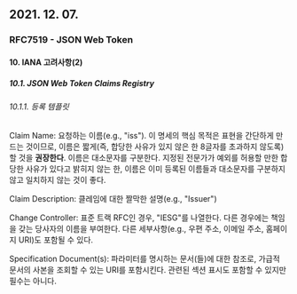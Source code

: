 ## 2021. 12. 07.

### RFC7519 - JSON Web Token

#### 10. IANA 고려사항(2)

##### 10.1. JSON Web Token Claims Registry

###### 10.1.1. 등록 템플릿

Claim Name:
	요청하는 이름(e.g., "iss"). 이 명세의 핵심 목적은 표현을 간단하게 만드는 것이므로, 이름은 짧게(즉, 합당한 사유가 있지 않은 한 8글자를 초과하지 않도록) 할 것을 **권장한다**. 이름은 대소문자를 구분한다. 지정된 전문가가 예외를 허용할 만한 합당한 사유가 있다고 밝히지 않는 한, 이름은 이미 등록된 이름들과 대소문자를 구분하지 않고 일치하지 않는 것이 좋다.

Claim Description:
	클레임에 대한 짤막한 설명(e.g., "Issuer")

Change Controller:
	표준 트랙 RFC인 경우, "IESG"를 나열한다. 다른 경우에는 책임을 갖는 당사자의 이름을 부여한다. 다른 세부사항(e.g., 우편 주소, 이메일 주소, 홈페이지 URI)도 포함될 수 있다.

Specification Document(s):
	파라미터를 명시하는 문서(들)에 대한 참조로, 가급적 문서의 사본을 조회할 수 있는 URI를 포함시킨다. 관련된 섹션 표시도 포함할 수 있지만 필수는 아니다.



